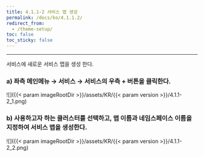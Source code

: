 ```yaml
---
title: 4.1.1-2 서비스 맵 생성
permalink: /docs/ko/4.1.1.2/
redirect_from:
  - /theme-setup/
toc: false
toc_sticky: false
---
```


---
서비스에 새로운 서비스 맵을 생성 한다.

### a\) 좌측 메인메뉴 → 서비스 → 서비스의 우측 + 버튼을 클릭한다.
![]({{< param imageRootDir >}}/assets/KR/{{< param version >}}/4.1.1-2_1.png)

### b\) 사용하고자 하는 클러스터를 선택하고, 맵 이름과 네임스페이스 이름을 지정하여 서비스 맵을 생성한다.
![]({{< param imageRootDir >}}/assets/KR/{{< param version >}}/4.1.1-2_2.png)
